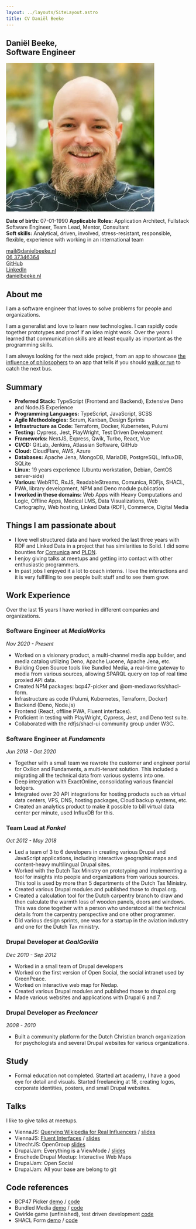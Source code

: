 ```yaml
---
layout: ../layouts/SiteLayout.astro
title: CV Daniël Beeke
---
```


<div class="left"><div class="inner">

Daniël Beeke, <br />Software Engineer
-------------------------

![daniel](/daniel.jpeg)

**Date of birth:** 07-01-1990
**Applicable Roles:** Application Architect, Fullstack Software Engineer, Team Lead, Mentor, Consultant<br/>
**Soft skills:** Analytical, driven, involved, stress-resistant, responsible, flexible, experience with working in an international team


[mail@danielbeeke.nl](mailto://mail@danielbeeke.nl)<br />
[06 37346364](tel://0031637346364)<br />
[GitHub](https://github.com/danielbeeke/)<br />
[LinkedIn](https://www.linkedin.com/in/danielbeeke/)<br />
[danielbeeke.nl](https://danielbeeke.nl/)

</div></div>

<div class="right">

<div class="about-me">

About me
---------------

I am a software engineer that loves to solve problems for people and organizations. 

I am a generalist and love to learn new technologies. I can rapidly code together prototypes and proof if an idea might work. Over the years I learned that communication skills are at least equally as important as the programming skills. 

I am always looking for the next side project, from an app to showcase [the influence of philosophers](https://influence.danielbeeke.nl) to an app that tells if you should [walk or run](https://ov.danielbeeke.nl) to catch the next bus.

</div>

<div class="summary">

Summary
-------------------------

-   **Preferred Stack:** TypeScript (Frontend and Backend), Extensive Deno and NodeJS Experience
-   **Programming Languages:** TypeScript, JavaScript, SCSS
-   **Agile Methodologies:** Scrum, Kanban, Design Sprints
-   **Infrastructure as Code:** Terraform, Docker, Kubernetes, Pulumi
-   **Testing:** Cypress, Jest, PlayWright, Test Driven Development
-   **Frameworks:** NextJS, Express, Qwik, Turbo, React, Vue
-   **CI/CD:** GitLab, Jenkins, Atlassian Software, GitHub
-   **Cloud:** CloudFlare, AWS, Azure
-   **Databases:** Apache Jena, MongoDB, MariaDB, PostgreSQL, InfluxDB, SQLite
-   **Linux:** 19 years experience (Ubuntu workstation, Debian, CentOS server-side)
-   **Various:** WebRTC, RxJS, ReadableStreams, Comunica, RDFjs, SHACL, PWA, library development, NPM and Deno module publication
-   **I worked in these domains:** Web Apps with Heavy Computations and Logic, Offline Apps, Medical LMS, Data Visualizations, Web Cartography, Web hosting, Linked Data (RDF), Commerce, Digital Media

</div>

<div class="passionate">

Things I am passionate about
-------------------------

-   I love well structured data and have worked the last three years with RDF and Linked Data in a project that has similarities to Solid. I did some bounties for [Comunica](https://comunica.dev/association/bounties/) and [PLDN](https://github.com/pldn/LDWizard/issues/59).
-   I enjoy giving talks at meetups and getting into contact with other enthusiastic programmers.
-   In past jobs I enjoyed it a lot to coach interns. I love the interactions and it is very fulfilling to see people built stuff and to see them grow.

</div>

<div class="work-experience">

Work Experience
---------------

Over the last 15 years I have worked in different companies and organizations.

<div class="timeline">

### Software Engineer at _MediaWorks_

*Nov 2020 - Present*

-   Worked on a visionary product, a multi-channel media app builder, and media catalog utilizing Deno, Apache Lucene, Apache Jena, etc.
-   Building Open Source tools like Bundled Media, a real-time gateway to media from various sources, allowing SPARQL query on top of real time proxied API data.
-   Created NPM packages: bcp47-picker and @om-mediaworks/shacl-form.
-   Infrastructure as code (Pulumi, Kubernetes, Terraform, Docker)
-   Backend (Deno, Node.js)
-   Frontend (React, offline PWA, Fluent interfaces).
-   Proficient in testing with PlayWright, Cypress, Jest, and Deno test suite.
-   Collaborated with the rdfjs/shacl-ui community group under W3C.

### Software Engineer at _Fundaments_

*Jun 2018 - Oct 2020*

-   Together with a small team we rewrote the customer and engineer portal for Oxilion and Fundaments, a multi-tenant solution. This included a migrating all the technical data from various systems into one. 
-   Deep integration with ExactOnline, consolidating various financial ledgers.
-   Integrated over 20 API integrations for hosting products such as virtual data centers, VPS, DNS, hosting packages, Cloud backup systems, etc.
-   Created an analytics product to make it possible to bill virtual data center per minute, used InfluxDB for this.

### Team Lead at _Fonkel_

*Oct 2012 - May 2018*

-   Led a team of 3 to 6 developers in creating various Drupal and JavaScript applications, including interactive geographic maps and content-heavy multilingual Drupal sites.
-   Worked with the Dutch Tax Ministry on prototyping and implementing a tool for insights into people and organizations from various sources. This tool is used by more than 5 departments of the Dutch Tax Ministry.
- Created various Drupal modules and published those to drupal.org.
- Created a calculation tool for the Dutch carpentry branch to draw and then calculate the warmth loss of wooden panels, doors and windows. This was done together with a person who understood all the technical details from the carpentry perspective and one other programmer.
- Did various design sprints, one was for a startup in the aviation industry and one for the Dutch Tax ministry.

### Drupal Developer at _GoalGorilla_

*Dec 2010 - Sep 2012*

- Worked in a small team of Drupal developers
- Worked on the first version of Open Social, the social intranet used by GreenPeace.
- Worked on interactive web map for Nedap.
- Created various Drupal modules and published those to drupal.org
- Made various websites and applications with Drupal 6 and 7.

### Drupal Developer as _Freelancer_

*2008 - 2010*

-   Built a community platform for the Dutch Christian branch organization for psychologists and several Drupal websites for various organizations.

</div>
</div>

Study
-----

-   Formal education not completed. Started art academy, I have a good eye for detail and visuals. Started freelancing at 18, creating logos, corporate identities, posters, and small Drupal websites.

Talks
-----

I like to give talks at meetups.

-   ViennaJS: [Querying Wikipedia for Real Influencers](https://www.youtube.com/live/MiROHWXA5lo?feature=shared&t=4065) / [slides](https://danielbeeke.nl/querying-wikipedia/)
-   ViennaJS: [Fluent Interfaces](https://www.youtube.com/watch?v=5e2xpsAzYNI) / [slides](https://danielbeeke.nl/fluent-interfaces/)
-   UtrechtJS: OpenGroup [slides](http://danielbeeke.nl/presentation-utrechtjs-20)
-   DrupalJam: Everything is a ViewMode / [slides](https://danielbeeke.nl/everything-is-a-viewmode/)
-   Enschede Drupal Meetup: Interactive Web Maps
-   DrupalJam: Open Social
-   DrupalJam: All your base are belong to git


Code references
---------------------

- BCP47 Picker [demo](https://bcp47.mediaworks.global/) / [code](https://github.com/OM-MediaWorks/bcp47-picker/blob/master/src/init.ts)
- Bundled Media [demo](https://bundled.media/stream) / [code](https://github.com/OM-MediaWorks/bundled.media/blob/master/src/Fetchers/FetchByOffsetAndLimit.ts)
- Qwirkle game (unfinished), test driven development [code](https://github.com/neutron-cracker/qwirkle/blob/master/tests/State.test.ts)
- SHACL Form [demo](https://shacl-form.mediaworks.global/0) / [code](https://github.com/OM-MediaWorks/shacl-form/blob/master/lib/editors/single/Reference/index.tsx)

</div>